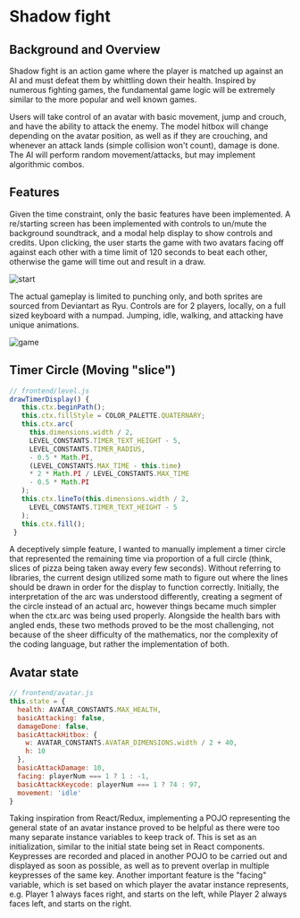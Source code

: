 # Shadow fight
## Background and Overview
Shadow fight is an action game where the player is matched up against an AI and must defeat them by whittling down their health. Inspired by numerous fighting games, the fundamental game logic will be extremely similar to the more popular and well known games.

Users will take control of an avatar with basic movement, jump and crouch, and have the ability to attack the enemy. The model hitbox will change depending on the avatar position, as well as if they are crouching, and whenever an attack lands (simple collision won't count), damage is done. The AI will perform random movement/attacks, but may implement algorithmic combos.

## Features
Given the time constraint, only the basic features have been implemented. A re/starting screen has been implemented with controls to un/mute the background soundtrack, and a modal help display to show controls and credits. Upon clicking, the user starts the game with two avatars facing off against each other with a time limit of 120 seconds to beat each other, otherwise the game will time out and result in a draw. 

![start](https://github.com/dowinterfor6/shadow-fight/blob/master/docs/images/starting-page.png)

The actual gameplay is limited to punching only, and both sprites are sourced from Deviantart as Ryu. Controls are for 2 players, locally, on a full sized keyboard with a numpad. Jumping, idle, walking, and attacking have unique animations.

![game](https://github.com/dowinterfor6/shadow-fight/blob/master/docs/gifs/gameplay2.gif)

## Timer Circle (Moving "slice")
```Javascript
// frontend/level.js
drawTimerDisplay() {
   this.ctx.beginPath();
   this.ctx.fillStyle = COLOR_PALETTE.QUATERNARY;
   this.ctx.arc(
     this.dimensions.width / 2,
     LEVEL_CONSTANTS.TIMER_TEXT_HEIGHT - 5,
     LEVEL_CONSTANTS.TIMER_RADIUS,
     - 0.5 * Math.PI,
     (LEVEL_CONSTANTS.MAX_TIME - this.time)
     * 2 * Math.PI / LEVEL_CONSTANTS.MAX_TIME
     - 0.5 * Math.PI
   );
   this.ctx.lineTo(this.dimensions.width / 2,
     LEVEL_CONSTANTS.TIMER_TEXT_HEIGHT - 5
   );
   this.ctx.fill();
 }
```
A deceptively simple feature, I wanted to manually implement a timer circle that represented the remaining time via proportion of a full circle (think, slices of pizza being taken away every few seconds). Without referring to libraries, the current design utilized some math to figure out where the lines should be drawn in order for the display to function correctly. Initially, the interpretation of the arc was understood differently, creating a segment of the circle instead of an actual arc, however things became much simpler when the ctx.arc was being used properly. Alongside the health bars with angled ends, these two methods proved to be the most challenging, not because of the sheer difficulty of the mathematics, nor the complexity of the coding language, but rather the implementation of both.

## Avatar state
```Javascript
// frontend/avatar.js
this.state = {
  health: AVATAR_CONSTANTS.MAX_HEALTH,
  basicAttacking: false,
  damageDone: false,
  basicAttackHitbox: {
    w: AVATAR_CONSTANTS.AVATAR_DIMENSIONS.width / 2 + 40,
    h: 10
  },
  basicAttackDamage: 10,
  facing: playerNum === 1 ? 1 : -1,
  basicAttackKeycode: playerNum === 1 ? 74 : 97,
  movement: 'idle'
}
```
Taking inspiration from React/Redux, implementing a POJO representing the general state of an avatar instance proved to be helpful as there were too many separate instance variables to keep track of. This is set as an initialization, similar to the initial state being set in React components. Keypresses are recorded and placed in another POJO to be carried out and displayed as soon as possible, as well as to prevent overlap in multiple keypresses of the same key. Another important feature is the "facing" variable, which is set based on which player the avatar instance represents, e.g. Player 1 always faces right, and starts on the left, while Player 2 always faces left, and starts on the right.

